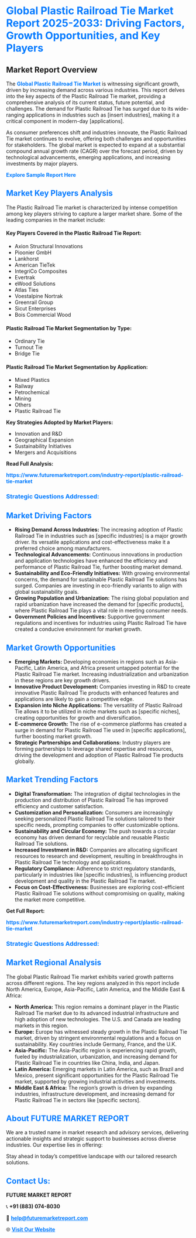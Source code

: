 <h1 style="color: #007BFF;">Global Plastic Railroad Tie Market Report 2025-2033: Driving Factors, Growth Opportunities, and Key Players</h1>

<section id="overview">
<h2>Market Report Overview</h2>
<p>The <a href="https://www.futuremarketreport.com/industry-report/plastic-railroad-tie-market" style="color: #007BFF; text-decoration: none;"><strong>Global Plastic Railroad Tie Market</strong></a> is witnessing significant growth, driven by increasing demand across various industries. This report delves into the key aspects of the Plastic Railroad Tie market, providing a comprehensive analysis of its current status, future potential, and challenges. The demand for Plastic Railroad Tie has surged due to its wide-ranging applications in industries such as [insert industries], making it a critical component in modern-day [applications].</p>
<p>As consumer preferences shift and industries innovate, the Plastic Railroad Tie market continues to evolve, offering both challenges and opportunities for stakeholders. The global market is expected to expand at a substantial compound annual growth rate (CAGR) over the forecast period, driven by technological advancements, emerging applications, and increasing investments by major players.</p>
</section>

<section id="overview">
<p><a href="https://www.futuremarketreport.com/request-sample/reportId=113440" style="color: #007BFF; text-decoration: none;"><strong>Explore Sample Report Here</strong></a></p>
</section>

<section id="key-players">
<h2 style="color: #007BFF;">Market Key Players Analysis</h2>
<p>The Plastic Railroad Tie market is characterized by intense competition among key players striving to capture a larger market share. Some of the leading companies in the market include:</p>
<h4>Key Players Covered in the Plastic Railroad Tie Report:</h4>
<ul><li>Axion Structural Innovations</li><li>Pioonier GmbH</li><li>Lankhorst</li><li>American TieTek</li><li>IntegriCo Composites</li><li>Evertrak</li><li>eWood Solutions</li><li>Atlas Ties</li><li>Voestalpine Nortrak</li><li>Greenrail Group</li><li>Sicut Enterprises</li><li>Bois Commercial Wood</li></ul>
<h4>Plastic Railroad Tie Market Segmentation by Type:</h4>
<ul><li>Ordinary Tie</li><li>Turnout Tie</li><li>Bridge Tie</li></ul>

<h4>Plastic Railroad Tie Market Segmentation by Application:</h4>
<ul><li>Mixed Plastics</li><li>Railway</li><li>Petrochemical</li><li>Mining</li><li>Others</li><li>Plastic Railroad Tie</li></ul>
<p><strong>Key Strategies Adopted by Market Players:</strong></p>
<ul>
<li>Innovation and R&D</li>
<li>Geographical Expansion</li>
<li>Sustainability Initiatives</li>
<li>Mergers and Acquisitions</li>
</ul>
</section>

<section>
<p><strong>Read Full Analysis: </strong></p><a href="https://www.futuremarketreport.com/industry-report/plastic-railroad-tie-market" style="color: #007BFF; text-decoration: none;"><strong>https://www.futuremarketreport.com/industry-report/plastic-railroad-tie-market</strong></a>
<h3 style="color: #007BFF;">Strategic Questions Addressed:</h3>
</section>

<section id="driving-factors">
<h2 style="color: #007BFF;">Market Driving Factors</h2>
<ul>
<li><strong>Rising Demand Across Industries:</strong> The increasing adoption of Plastic Railroad Tie in industries such as [specific industries] is a major growth driver. Its versatile applications and cost-effectiveness make it a preferred choice among manufacturers.</li>
<li><strong>Technological Advancements:</strong> Continuous innovations in production and application technologies have enhanced the efficiency and performance of Plastic Railroad Tie, further boosting market demand.</li>
<li><strong>Sustainability and Eco-Friendly Initiatives:</strong> With growing environmental concerns, the demand for sustainable Plastic Railroad Tie solutions has surged. Companies are investing in eco-friendly variants to align with global sustainability goals.</li>
<li><strong>Growing Population and Urbanization:</strong> The rising global population and rapid urbanization have increased the demand for [specific products], where Plastic Railroad Tie plays a vital role in meeting consumer needs.</li>
<li><strong>Government Policies and Incentives:</strong> Supportive government regulations and incentives for industries using Plastic Railroad Tie have created a conducive environment for market growth.</li>
</ul>
</section>

<section id="growth-opportunities">
<h2 style="color: #007BFF;">Market Growth Opportunities</h2>
<ul>
<li><strong>Emerging Markets:</strong> Developing economies in regions such as Asia-Pacific, Latin America, and Africa present untapped potential for the Plastic Railroad Tie market. Increasing industrialization and urbanization in these regions are key growth drivers.</li>
<li><strong>Innovative Product Development:</strong> Companies investing in R&D to create innovative Plastic Railroad Tie products with enhanced features and applications are likely to gain a competitive edge.</li>
<li><strong>Expansion into Niche Applications:</strong> The versatility of Plastic Railroad Tie allows it to be utilized in niche markets such as [specific niches], creating opportunities for growth and diversification.</li>
<li><strong>E-commerce Growth:</strong> The rise of e-commerce platforms has created a surge in demand for Plastic Railroad Tie used in [specific applications], further boosting market growth.</li>
<li><strong>Strategic Partnerships and Collaborations:</strong> Industry players are forming partnerships to leverage shared expertise and resources, driving the development and adoption of Plastic Railroad Tie products globally.</li>
</ul>
</section>

<section id="trending-factors">
<h2 style="color: #007BFF;">Market Trending Factors</h2>
<ul>
<li><strong>Digital Transformation:</strong> The integration of digital technologies in the production and distribution of Plastic Railroad Tie has improved efficiency and customer satisfaction.</li>
<li><strong>Customization and Personalization:</strong> Consumers are increasingly seeking personalized Plastic Railroad Tie solutions tailored to their specific needs, prompting companies to offer customizable options.</li>
<li><strong>Sustainability and Circular Economy:</strong> The push towards a circular economy has driven demand for recyclable and reusable Plastic Railroad Tie solutions.</li>
<li><strong>Increased Investment in R&D:</strong> Companies are allocating significant resources to research and development, resulting in breakthroughs in Plastic Railroad Tie technology and applications.</li>
<li><strong>Regulatory Compliance:</strong> Adherence to strict regulatory standards, particularly in industries like [specific industries], is influencing product development and quality in the Plastic Railroad Tie market.</li>
<li><strong>Focus on Cost-Effectiveness:</strong> Businesses are exploring cost-efficient Plastic Railroad Tie solutions without compromising on quality, making the market more competitive.</li>
</ul>
</section>

<section>
<p><strong>Get Full Report: </strong></p><a href="https://www.futuremarketreport.com/industry-report/plastic-railroad-tie-market" style="color: #007BFF; text-decoration: none;"><strong>https://www.futuremarketreport.com/industry-report/plastic-railroad-tie-market</strong></a>
<h3 style="color: #007BFF;">Strategic Questions Addressed:</h3>
</section>


<section id="regional-analysis">
<h2 style="color: #007BFF;">Market Regional Analysis</h2>
<p>The global Plastic Railroad Tie market exhibits varied growth patterns across different regions. The key regions analyzed in this report include North America, Europe, Asia-Pacific, Latin America, and the Middle East & Africa:</p>
<ul>
<li><strong>North America:</strong> This region remains a dominant player in the Plastic Railroad Tie market due to its advanced industrial infrastructure and high adoption of new technologies. The U.S. and Canada are leading markets in this region.</li>
<li><strong>Europe:</strong> Europe has witnessed steady growth in the Plastic Railroad Tie market, driven by stringent environmental regulations and a focus on sustainability. Key countries include Germany, France, and the U.K.</li>
<li><strong>Asia-Pacific:</strong> The Asia-Pacific region is experiencing rapid growth, fueled by industrialization, urbanization, and increasing demand for Plastic Railroad Tie in countries like China, India, and Japan.</li>
<li><strong>Latin America:</strong> Emerging markets in Latin America, such as Brazil and Mexico, present significant opportunities for the Plastic Railroad Tie market, supported by growing industrial activities and investments.</li>
<li><strong>Middle East & Africa:</strong> The region’s growth is driven by expanding industries, infrastructure development, and increasing demand for Plastic Railroad Tie in sectors like [specific sectors].</li>
</ul>
</section>

<footer>
<h2 style="color: #007BFF;">About FUTURE MARKET REPORT</h2>
<p>We are a trusted name in market research and advisory services, delivering actionable insights and strategic support to businesses across diverse industries. Our expertise lies in offering:</p>

<p>Stay ahead in today’s competitive landscape with our tailored research solutions.</p>

<h2 style="color: #007BFF;">Contact Us:</h2>
<p><strong>FUTURE MARKET REPORT</strong></p>
<p>📞 <strong>+91 (883) 074-8030</strong></p>
<p>📧 <strong><a href="mailto:help@futuremarketreport.com" style="color: #007BFF;">help@futuremarketreport.com</a></strong></p>
<p>🌐 <strong><a href="https://www.futuremarketreport.com/" style="color: #007BFF;">Visit Our Website</a></strong></p>
</footer>
